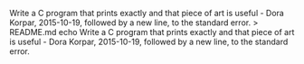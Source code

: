 Write a C program that prints exactly and that piece of art is useful - Dora Korpar, 2015-10-19, followed by a new line, to the standard error. > README.md
echo Write a C program that prints exactly and that piece of art is useful - Dora Korpar, 2015-10-19, followed by a new line, to the standard error.
